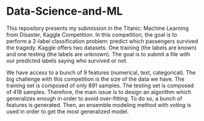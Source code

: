 # Data-Science-and-ML
This repository presents my submission in the Titanic: Machine Learning from Disaster, Kaggle Competition.
In this competition, the goal is to perform a 2-label classification problem: predict which passengers survived the tragedy.
Kaggle offers two datasets. One training (the labels are known) and one testing (the labels are unknown). The goal is to submit a file with our predicted labels saying who survived or not.

We have access to a bunch of 9 features (numerical, text, categorical). The big challenge with this competition is the size of the data we have. The training set is composed of only 891 samples. The testing set is composed of 418 samples.
Therefore, the main issue is to design an algorithm which generalizes enough in order to avoid over-fitting. To do so, a bunch of features is generated. Then, an ensemble modeling method with voting is used in order to get the most generalized model.
